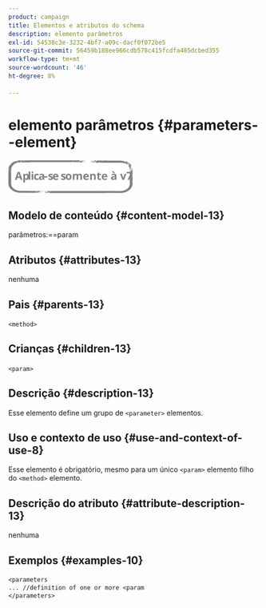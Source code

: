 ```yaml
---
product: campaign
title: Elementos e atributos do schema
description: elemento parâmetros
exl-id: 54538c3e-3232-4bf7-a09c-dacf0f072be5
source-git-commit: 56459b188ee966cdb578c415fcdfa485dcbed355
workflow-type: tm+mt
source-wordcount: '46'
ht-degree: 8%

---
```


# elemento parâmetros {#parameters--element}

![](../../../assets/v7-only.svg)

## Modelo de conteúdo {#content-model-13}

parâmetros:==param

## Atributos {#attributes-13}

nenhuma

## Pais {#parents-13}

`<method>`

## Crianças {#children-13}

`<param>`

## Descrição {#description-13}

Esse elemento define um grupo de `<parameter>`  elementos.

## Uso e contexto de uso {#use-and-context-of-use-8}

Esse elemento é obrigatório, mesmo para um único `<param>` elemento filho do `<method>`  elemento.

## Descrição do atributo {#attribute-description-13}

nenhuma

## Exemplos {#examples-10}

```
<parameters
... //definition of one or more <param
</parameters>
```
